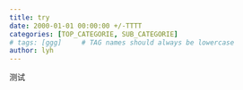 ```yaml
---
title: try
date: 2000-01-01 00:00:00 +/-TTTT
categories: [TOP_CATEGORIE, SUB_CATEGORIE]
# tags: [ggg]     # TAG names should always be lowercase
author: lyh
---
```


测试